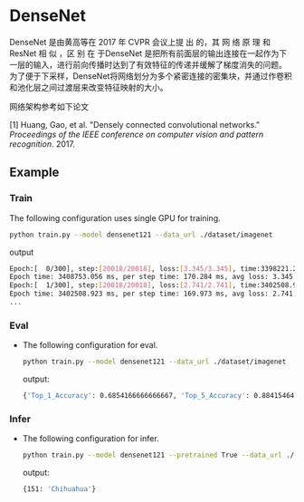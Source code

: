 # DenseNet

DenseNet 是由黄高等在 2017 年 CVPR 会议上提 出 的，其 网 络 原 理 和 ResNet 相 似 ，区 别 在 于DenseNet 是把所有前面层的输出连接在一起作为下一层的输入，进行前向传播时达到了有效特征的传递并缓解了梯度消失的问题。 为了便于下采样，DenseNet将网络划分为多个紧密连接的密集块，并通过作卷积和池化层之间过渡层来改变特征映射的大小。

网络架构参考如下论文

[1] Huang, Gao, et al. "Densely connected convolutional networks." *Proceedings of the IEEE conference on computer vision and pattern recognition*. 2017.

## Example

### Train

The following configuration uses single GPU for training.

```bash
python train.py --model densenet121 --data_url ./dataset/imagenet
```

output

```bash
Epoch:[  0/300], step:[20018/20018], loss:[3.345/3.345], time:3398221.223 ms, lr:0.10000
Epoch time: 3408753.056 ms, per step time: 170.284 ms, avg loss: 3.345
Epoch:[  1/300], step:[20018/20018], loss:[2.741/2.741], time:3402508.923 ms, lr:0.10000
Epoch time: 3402508.923 ms, per step time: 169.973 ms, avg loss: 2.741
...
```

### Eval

- The following configuration for eval.

  ```bash
  python train.py --model densenet121 --data_url ./dataset/imagenet
  ```

  output:

  ```bash
  {'Top_1_Accuracy': 0.6854166666666667, 'Top_5_Accuracy': 0.8841546474358974}
  ```

### Infer

- The following configuration for infer.

  ```bash
  python train.py --model densenet121 --pretrained True --data_url ./infer
  ```

  output:

  ```bash
  {151: 'Chihuahua'}
  ```
